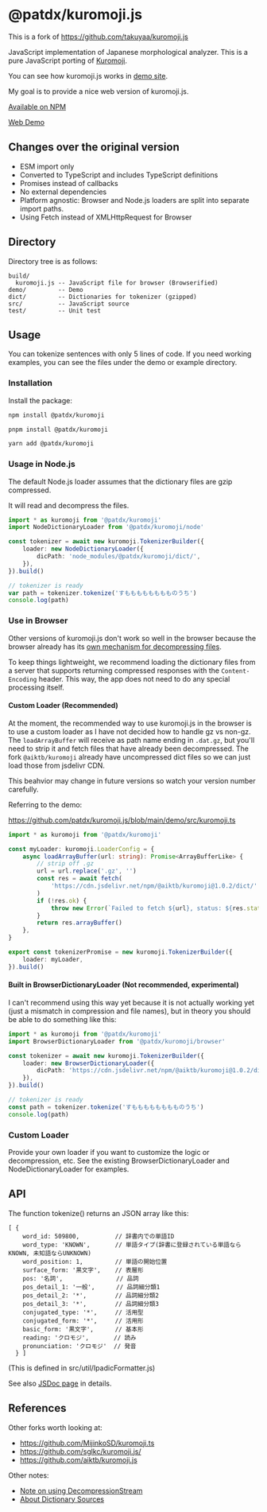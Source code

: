# @patdx/kuromoji.js

This is a fork of https://github.com/takuyaa/kuromoji.js

JavaScript implementation of Japanese morphological analyzer.
This is a pure JavaScript porting of [Kuromoji](https://www.atilika.com/ja/kuromoji/).

You can see how kuromoji.js works in [demo site](https://takuyaa.github.io/kuromoji.js/demo/tokenize.html).

My goal is to provide a nice web version of kuromoji.js.

[Available on NPM](https://www.npmjs.com/package/@patdx/kuromoji)

[Web Demo](https://patdx-kuromoji-demo.pages.dev/)

## Changes over the original version

- ESM import only
- Converted to TypeScript and includes TypeScript definitions
- Promises instead of callbacks
- No external dependencies
- Platform agnostic: Browser and Node.js loaders are split into separate import paths.
- Using Fetch instead of XMLHttpRequest for Browser

## Directory

Directory tree is as follows:

    build/
      kuromoji.js -- JavaScript file for browser (Browserified)
    demo/         -- Demo
    dict/         -- Dictionaries for tokenizer (gzipped)
    src/          -- JavaScript source
    test/         -- Unit test

## Usage

You can tokenize sentences with only 5 lines of code.
If you need working examples, you can see the files under the demo or example directory.

### Installation

Install the package:

```sh
npm install @patdx/kuromoji
```

```sh
pnpm install @patdx/kuromoji
```

```sh
yarn add @patdx/kuromoji
```

### Usage in Node.js

The default Node.js loader assumes that the dictionary files are gzip compressed.

It will read and decompress the files.

```ts
import * as kuromoji from '@patdx/kuromoji'
import NodeDictionaryLoader from '@patdx/kuromoji/node'

const tokenizer = await new kuromoji.TokenizerBuilder({
	loader: new NodeDictionaryLoader({
		dicPath: 'node_modules/@patdx/kuromoji/dict/',
	}),
}).build()

// tokenizer is ready
var path = tokenizer.tokenize('すもももももももものうち')
console.log(path)
```

### Use in Browser

Other versions of kuromoji.js don't work so well in the browser because the browser already has its [own mechanism for decompressing files](https://developer.mozilla.org/en-US/docs/Web/HTTP/Headers/Content-Encoding).

To keep things lightweight, we recommend loading the dictionary files from a server that supports returning compressed responses with the `Content-Encoding` header. This way, the app does not need to do any special processing itself.

#### Custom Loader (Recommended)

At the moment, the recommended way to use kuromoji.js in the browser is to use a custom loader as I have not decided how to handle gz vs non-gz. The `loadArrayBuffer` will receive as path name ending in `.dat.gz`, but you'll need to strip it and fetch files that have already been decompressed. The fork `@aiktb/kuromoji` already have uncompressed dict files so we can just load those from jsdelivr CDN.

This beahvior may change in future versions so watch your version number carefully.

Referring to the demo:

https://github.com/patdx/kuromoji.js/blob/main/demo/src/kuromoji.ts

```ts
import * as kuromoji from '@patdx/kuromoji'

const myLoader: kuromoji.LoaderConfig = {
	async loadArrayBuffer(url: string): Promise<ArrayBufferLike> {
		// strip off .gz
		url = url.replace('.gz', '')
		const res = await fetch(
			'https://cdn.jsdelivr.net/npm/@aiktb/kuromoji@1.0.2/dict/' + url,
		)
		if (!res.ok) {
			throw new Error(`Failed to fetch ${url}, status: ${res.status}`)
		}
		return res.arrayBuffer()
	},
}

export const tokenizerPromise = new kuromoji.TokenizerBuilder({
	loader: myLoader,
}).build()
```

#### Built in BrowserDictionaryLoader (Not recommended, experimental)

I can't recommend using this way yet because it is not actually working yet (just a mismatch in compression and file names), but in theory you should be able to do something like this:

```ts
import * as kuromoji from '@patdx/kuromoji'
import BrowserDictionaryLoader from '@patdx/kuromoji/browser'

const tokenizer = await new kuromoji.TokenizerBuilder({
	loader: new BrowserDictionaryLoader({
		dicPath: 'https://cdn.jsdelivr.net/npm/@aiktb/kuromoji@1.0.2/dict/',
	}),
}).build()

// tokenizer is ready
const path = tokenizer.tokenize('すもももももももものうち')
console.log(path)
```

### Custom Loader

Provide your own loader if you want to customize the logic or decompression, etc. See the existing BrowserDictionaryLoader and NodeDictionaryLoader for examples.

## API

The function tokenize() returns an JSON array like this:

    [ {
        word_id: 509800,          // 辞書内での単語ID
        word_type: 'KNOWN',       // 単語タイプ(辞書に登録されている単語ならKNOWN, 未知語ならUNKNOWN)
        word_position: 1,         // 単語の開始位置
        surface_form: '黒文字',    // 表層形
        pos: '名詞',               // 品詞
        pos_detail_1: '一般',      // 品詞細分類1
        pos_detail_2: '*',        // 品詞細分類2
        pos_detail_3: '*',        // 品詞細分類3
        conjugated_type: '*',     // 活用型
        conjugated_form: '*',     // 活用形
        basic_form: '黒文字',      // 基本形
        reading: 'クロモジ',       // 読み
        pronunciation: 'クロモジ'  // 発音
      } ]

(This is defined in src/util/IpadicFormatter.js)

See also [JSDoc page](https://takuyaa.github.io/kuromoji.js/jsdoc/) in details.

## References

Other forks worth looking at:

- https://github.com/MijinkoSD/kuromoji.ts
- https://github.com/sglkc/kuromoji.js/
- https://github.com/aiktb/kuromoji.js

Other notes:

- [Note on using DecompressionStream](https://zenn.dev/inaniwaudon/scraps/dffdc876ccaf6d)
- [About Dictionary Sources](https://www.dampfkraft.com/nlp/japanese-tokenizer-dictionaries.html)
